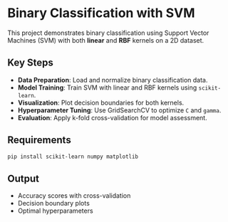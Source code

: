 # Binary Classification with SVM

This project demonstrates binary classification using Support Vector Machines (SVM) with both **linear** and **RBF** kernels on a 2D dataset.

## Key Steps

* **Data Preparation**: Load and normalize binary classification data.
* **Model Training**: Train SVM with linear and RBF kernels using `scikit-learn`.
* **Visualization**: Plot decision boundaries for both kernels.
* **Hyperparameter Tuning**: Use GridSearchCV to optimize `C` and `gamma`.
* **Evaluation**: Apply k-fold cross-validation for model assessment.

## Requirements

```bash
pip install scikit-learn numpy matplotlib
```

## Output

* Accuracy scores with cross-validation
* Decision boundary plots
* Optimal hyperparameters
